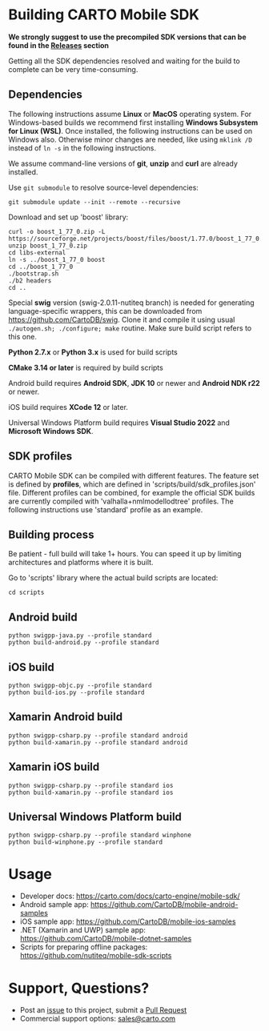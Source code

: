 # Building CARTO Mobile SDK 

**We strongly suggest to use the precompiled SDK versions that can be found in
the [Releases](https://github.com/CartoDB/mobile-sdk/releases) section** 

Getting all the SDK dependencies resolved and waiting for the build to complete can be very time-consuming.

## Dependencies
The following instructions assume **Linux** or **MacOS** operating system. For Windows-based builds we
recommend first installing **Windows Subsystem for Linux (WSL)**. Once installed, the following
instructions can be used on Windows also. Otherwise minor changes are needed, like using 
`mklink /D` instead of `ln -s` in the following instructions.

We assume command-line versions of **git**, **unzip** and **curl** are already installed.

Use `git submodule` to resolve source-level dependencies:

```
git submodule update --init --remote --recursive
```

Download and set up 'boost' library:

```
curl -o boost_1_77_0.zip -L https://sourceforge.net/projects/boost/files/boost/1.77.0/boost_1_77_0.zip/download
unzip boost_1_77_0.zip
cd libs-external
ln -s ../boost_1_77_0 boost
cd ../boost_1_77_0
./bootstrap.sh
./b2 headers
cd ..
```

Special **swig** version (swig-2.0.11-nutiteq branch) is needed for generating language-specific wrappers, this can be downloaded from https://github.com/CartoDB/swig. Clone it and compile it using usual `./autogen.sh; ./configure; make` routine. Make sure build script refers to this one.

**Python 2.7.x** or **Python 3.x** is used for build scripts

**CMake 3.14 or later** is required by build scripts

Android build requires **Android SDK**, **JDK 10** or newer and **Android NDK r22** or newer.

iOS build requires **XCode 12** or later.

Universal Windows Platform build requires **Visual Studio 2022** and **Microsoft Windows SDK**.

## SDK profiles
CARTO Mobile SDK can be compiled with different features. The feature set is defined by **profiles**,
which are defined in 'scripts/build/sdk_profiles.json' file. Different profiles can be combined, for
example the official SDK builds are currently compiled with 'valhalla+nmlmodellodtree' profiles. The
following instructions use 'standard' profile as an example.

## Building process
Be patient - full build will take 1+ hours. You can speed it up by limiting architectures and platforms where it is built.

Go to 'scripts' library where the actual build scripts are located:

```
cd scripts
```

## Android build 
```
python swigpp-java.py --profile standard
python build-android.py --profile standard
```

## iOS build
```
python swigpp-objc.py --profile standard
python build-ios.py --profile standard
```

## Xamarin Android build
```
python swigpp-csharp.py --profile standard android
python build-xamarin.py --profile standard android
```

## Xamarin iOS build
```
python swigpp-csharp.py --profile standard ios
python build-xamarin.py --profile standard ios
```

## Universal Windows Platform build
```
python swigpp-csharp.py --profile standard winphone
python build-winphone.py --profile standard
```

# Usage
* Developer docs: https://carto.com/docs/carto-engine/mobile-sdk/
* Android sample app: https://github.com/CartoDB/mobile-android-samples
* iOS sample app: https://github.com/CartoDB/mobile-ios-samples
* .NET (Xamarin and UWP) sample app: https://github.com/CartoDB/mobile-dotnet-samples
* Scripts for preparing offline packages: https://github.com/nutiteq/mobile-sdk-scripts

# Support, Questions?
* Post an [issue](https://github.com/CartoDB/mobile-sdk/issues) to this project, submit a [Pull Request](https://github.com/CartoDB/mobile-sdk/pulls)
* Commercial support options: sales@carto.com
